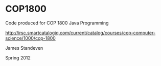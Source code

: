 COP1800
==============

Code produced for COP 1800 Java Programming

http://irsc.smartcatalogiq.com/current/catalog/courses/cop-computer-science/1000/cop-1800

James Standeven

Spring 2012
